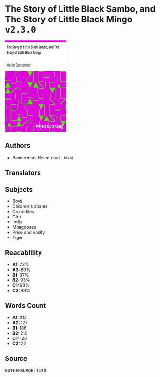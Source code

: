 # The Story of Little Black Sambo, and The Story of Little Black Mingo <kbd>v2.3.0</kbd>

![](./cover.medium.jpg "")

## Authors


 - Bannerman, Helen <small>(1862 - 1946)</small>

## Translators



## Subjects


 - Boys
 - Children's stories
 - Crocodiles
 - Girls
 - India
 - Mongooses
 - Pride and vanity
 - Tiger

## Readablility


 - **A1:** 73%
 - **A2:** 80%
 - **B1:** 87%
 - **B2:** 93%
 - **C1:** 98%
 - **C2:** 99%

## Words Count


 - **A1:** 314
 - **A2:** 127
 - **B1:** 186
 - **B2:** 210
 - **C1:** 128
 - **C2:** 22

## Source


<kbd>GUTHENBURGE:1330</kbd>
